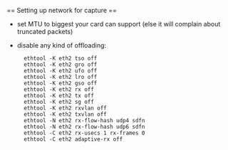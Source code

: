 == Setting up network for capture ==

* set MTU to biggest your card can support (else it will complain about truncated packets)
* disable any kind of offloading:

        ethtool -K eth2 tso off
        ethtool -K eth2 gro off
        ethtool -K eth2 ufo off
        ethtool -K eth2 lro off
        ethtool -K eth2 gso off
        ethtool -K eth2 rx off
        ethtool -K eth2 tx off
        ethtool -K eth2 sg off
        ethtool -K eth2 rxvlan off
        ethtool -K eth2 txvlan off
        ethtool -N eth2 rx-flow-hash udp4 sdfn
        ethtool -N eth2 rx-flow-hash udp6 sdfn
        ethtool -C eth2 rx-usecs 1 rx-frames 0
        ethtool -C eth2 adaptive-rx off

